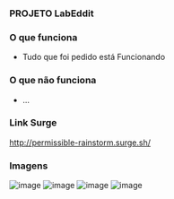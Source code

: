 
### PROJETO LabEddit

### O que funciona
- Tudo que foi pedido está Funcionando 

### O que não funciona
- ...

### Link Surge 
http://permissible-rainstorm.surge.sh/

### Imagens
![image](https://user-images.githubusercontent.com/99276733/174818849-e703e014-6a24-4ee5-b01f-317fd7695212.png)
![image](https://user-images.githubusercontent.com/99276733/172011756-aa60e724-67bc-4978-9e25-35794058ac58.png)
![image](https://user-images.githubusercontent.com/99276733/172011789-dd5daa05-a930-4de4-b57c-908b12637a80.png)
![image](https://user-images.githubusercontent.com/99276733/172011839-de7a4b69-e394-4104-8e07-ac2d621b067b.png)


